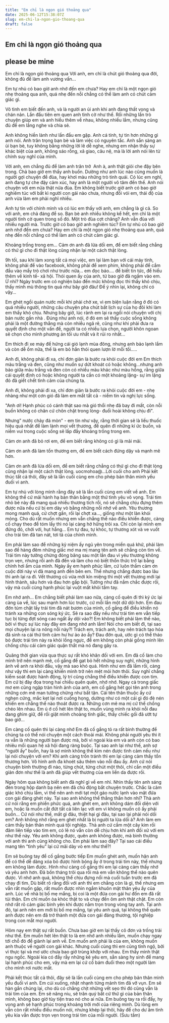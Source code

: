 ```yaml
---
title: "Em chỉ là ngọn gió thoảng qua"
date: 2025-06-12T15:38:07Z
slug: em-chi-la-ngon-gio-thoang-qua
draft: false
---
```


## Em chỉ là ngọn gió thoảng qua

## please be mine

Em chỉ là ngọn gió thoảng qua​ 
Với anh, em chỉ là chút gió thoảng qua đời, không đủ để làm anh vương vấn...
 
Em tự nhủ có bao giờ anh nhớ đến em chưa? Hay em chỉ là một ngọn gió nhẹ thoảng qua anh, quá nhẹ đến nỗi chẳng có thể làm anh có chút cảm giác gì.
 
Vô tình em biết đến anh, và là người an ủi anh khi anh đang thất vọng và chán nản. Lần đầu tiên em quen anh tình cờ như thế. Rồi những lần trò chuyện giúp em và anh hiểu thêm về nhau, không nhiều lắm, nhưng cũng đủ để em lắng nghe và chia sẻ.
 
Anh không hiền lành như lần đầu em gặp. Anh cá tính, tự tin hơn những gì anh nói. Anh trân trọng bạn bè và làm việc có nguyên tắc. Anh sẵn sàng an ủi bạn bè, tuy không bằng những lời lẽ dễ nghe, nhưng em nhận thấy sự khác biệt của anh, không sáo rỗng, xã giao, câu nệ, mà là lời anh nói lên từ chính suy nghĩ của mình.
 
​Với anh, em chẳng đủ để làm anh trăn trở ​ 
Anh à, anh thật giỏi che đậy bên trong. Chả bao giờ em thấy anh buồn. Dường như anh lúc nào cũng muốn là người gợi chuyện để đùa, hay khơi màu những trò tinh quái. Có lúc em nghĩ, anh đang tự che đậy cảm xúc, hay anh là một người vô tâm đến thế. Anh nói chuyện với em nửa thật nửa đùa. Em không biết trước giờ anh có bao giờ nghiêm túc với bất kì người con gái nào chưa, nhưng đối vói em, thái độ của anh vừa làm em phải nghĩ nhiều.
 
Anh tự tin với chính mình và có lúc em thấy với anh, em chẳng là gì cả. So với anh, em chả đáng để so. Bạn bè anh nhiều không kể hết, em chỉ là một người tình cờ quen trong số đó. Một trò đùa cợt chăng? Anh vẫn đùa với nhiều người mà. Trước giờ có bao giờ anh nghiêm túc? Em tự nhủ có bao giờ anh nhớ đến em chưa? Hay em chỉ là một ngọn gió nhẹ thoảng qua anh, quá nhẹ đến nỗi chẳng có thể làm anh có chút cảm giác gì.
 
Khoảng trống trong em...​ 
Cảm ơn anh đã lừa dối em, để em biết rằng chẳng có thứ gì cho đi thật lòng cũng nhận lại một cách thật lòng.
 
9h tối, sau khi làm xong tất cả mọi việc, em lại làm bạn với cái máy tính, không phải để vào facebook, không phải để xem phim, không phải để cắm đầu vào mấy trò chơi như trước nữa… em đọc báo…. để biết tin tức, để hiểu thêm về kinh tế- xã hội. Thói quen ấy của anh, từ bao giờ đã ngấm vào em. Ừ nhỉ? Ngày trước em có nghiện báo đến mức không đọc thì thấy khó chịu, thấy mình mù thông tin quá như bây giờ đâu!
Để ý nhìn lại, không chỉ có vậy…
 
Em ghét ngồi quán nước mỗi khi phải chờ xe, vì em biện luận rằng ở đó có quá nhiều người, những câu chuyện pha chút bất lịch sự của họ đôi khi làm em thấy khó chịu. Nhưng bây giờ, lúc rảnh em lại ra ngồi nói chuyện với chị bán nước gần nhà . Đúng như anh nói, ở đó em sẽ thấy cuộc sống không phải là một đường thẳng mà còn nhiều ngã rẽ, cũng như khi phải đưa ra quyết định cho một vấn đề, người ta có nhiều lựa chọn, người khôn ngoan sẽ chọn cho mình phương án tối ưu nhất và ít rủi ro nhất…
 
Em thích đi xe máy để hứng cái gió lạnh mùa đông, nhưng anh bảo lạnh lắm và còn dễ ốm nữa, thế là em bỏ hẳn thói quen lượn lờ mỗi tối…..
 


	
	
​Anh đi, không phải đi xa, chỉ đơn giản là bước ra khỏi cuộc đời em ​ ​Em thích màu trắng và đen, cũng như muốn sự dứt khoát có hoặc không…nhưng anh bảo giữa màu trắng và đen còn có nhiều màu khác như màu hồng, rằng giữa cái quyết định có hoặc không người ta cần có một khoảng lặng- sự im lặng đó đã giết chết tình cảm của chúng ta.
 
Anh đi, không phải đi xa, chỉ đơn giản là bước ra khỏi cuộc đời em - nhẹ nhàng như một cơn gió đã làm em mất tất cả - niềm tin và nghị lực sống.
 
"Anh ơi! Hạnh phúc có cánh thật sao mà gió thổi nhẹ đã bay đi mất, còn nỗi buồn không có chân cứ chôn chặt trong lòng- đuổi hoài không chịu đi".
 
Nhưng" nước chảy đá mòn" - em tin như vậy, rằng thời gian sẽ là liều thuốc hiệu quả nhất để làm lành mọi vết thương, để quên đi những kí ức buồn, và niềm vui trong cuộc sống sẽ lấp đầy khoảng trống trong em.
 
Cảm ơn anh đã bỏ rơi em, để em biết rằng không có gì là mãi mãi.
 
Cảm ơn anh đã làm tổn thương em, để em biết cách đứng dậy và mạnh mẽ hơn.
 
Cảm ơn anh đã lừa dối em, để em biết rằng chẳng có thứ gì cho đi thật lòng cũng nhận lại một cách thật lòng.
uocmohoa@...​Lời cuối cho anh​ 
Phải kết thúc tất cả thôi, đây sẽ là lần cuối cùng em cho phép bản thân mình yếu đuối vì anh.
 
Em tự nhủ với lòng mình rằng đây sẽ là lần cuối cùng em viết về anh. Em không thể cứ mãi hành hạ bản thân bằng một thứ tình yêu vô vọng. Trái tim nhỏ bé này đã mang quá nhiều thương tích rồi, nó sẽ chẳng chịu đựng thêm được nữa nếu cứ bị em dày vò bằng những nỗi nhớ về anh. Yêu thương mong manh quá, cứ chợt gần, rồi lại chợt xa…, giống như một làn khói mỏng. Cho dù rất muốn nhưng em vẫn chẳng thể nào điều khiển được, càng cố chạy theo để tóm lấy thì nó lại càng hờ hững trôi xa. Chỉ còn lại mình em đứng đó, chới với, hụt hẫng… Em tự đau, tự khóc, tự thương xót và ve vuốt cho trái tim đã tan nát, tơi tả của chính mình.
 
Em phải làm sao để những kỷ niệm ấy ngủ yên trong miền quá khứ, phải làm sao để hàng đêm những giấc mơ ma mị mang tên anh sẽ chẳng còn tìm về. Trái tim này tưởng chừng đóng băng sau một lần đau vì yêu thương không trọn vẹn, nhưng rồi anh đã đến và làm cho nó biết thổn thức trở lại bằng chính hơi ấm của mình. Ngày ấy em hạnh phúc lắm, cứ luôn thầm cảm ơn cuộc đời này vì đã mang anh đến bên em. Thế nhưng chẳng được bao lâu thì anh lại ra đi. Vết thương cũ vừa mới kín miệng thì một vết thương mới lại hình thành, sâu hơn và đau hơn gấp bội. Tưởng như đã nắm chắc được rồi, vậy mà cuối cùng hạnh phúc lại vuột mất khỏi tầm tay.
 
​Em nhớ anh...​ 
Em chẳng biết phải làm sao nữa, càng cố quên đi thì ký ức lại càng ùa về, lúc sau mạnh hơn lúc trước, cứ mỗi lần một dữ dội hơn. Em đau đớn túm chặt lấy trái tim đã nát bươm của mình, cố gắng để điều khiển nó tránh xa những con sóng ký ức. Sẽ ra sao đây nếu như trái tim em vẫn tiếp tục bị từng đợt sóng cao ngất ấy dội vào?! Em không biết phải làm thế nào, bởi vì thực sự lúc này đây em đang nhớ anh lắm! Nói cho em biết đi, tại sao mọi chuyện lại ra nông nỗi này?! Trách em, trách anh, hay nên trách tạo hóa đã sinh ra cái thứ tình cảm hư hư ảo ảo ấy? Đau đớn quá, ước gì có thể tháo bỏ được trái tim này ra khỏi lồng ngực, để em không còn phải gồng mình lên chống chịu cái cảm giác quặn thắt mà nó đang gây ra.
 
Quãng thời gian vừa qua thực sự rất khó khăn đối với em. Em đã cố làm cho mình trở nên mạnh mẽ, cố gắng để gạt bỏ hết những suy nghĩ, những hình ảnh về anh ra khỏi đầu, vậy mà sao khó quá. Hình như em đã lầm rồi, càng như vậy thì em lại càng khiến mình trở nên mệt mỏi hơn thôi. Suy nghĩ chẳng kiểm soát được hành động, lý trí cũng chẳng thể điều khiển được con tim. Em cứ bị đày đọa trong hai chiều quên quên, nhớ nhớ. Ngay cả trong giấc mơ em cũng ngập tràn hình ảnh của anh, em cố gắng hét gọi tên anh trong những cơn mê man tưởng chừng như bất tận. Cái tên thân thuộc ấy cứ nghẹn cứng, mắc kẹt lại nơi cuống họng, dường như có một cái gì đó đè nén khiến em chẳng thể nào thoát được ra. Những cơn mê ma mị cứ thế chồng chéo lên nhau. Em ú ớ cố hét lên thật to, muốn vùng mình ra khỏi nỗi đau đang ghìm giữ, để rồi giật mình choàng tỉnh giấc, thấy chiếc gối đã ướt tự bao giờ…
 


	
	
​Em càng cố quên thì lại càng nhớ​ 
Em đã cố gắng tỏ ra rất bình thường để chúng ta có thể nói chuyện một cách thoải mái. Không phải người yêu thì ít ra vẫn là những người bạn được mà, bởi vì ngoài kia em và anh còn có bao nhiêu mối quan hệ xã hội đang ràng buộc. Tại sao anh lại như thế, anh sợ “người ấy” buồn, hay là sợ mình không thể kìm nén được tình cảm nếu như lại nói chuyện với em? Khi anh càng trốn tránh thì em lại càng cảm thấy tổn thương hơn. Vô hình anh đa khoét sâu thêm vào nỗi đau ấy. Anh cứ nói chuyện bình thường đi nào, từng chút, từng chút một thôi, chỉ cần một điều giản đơn như thế là anh đã giúp vết thương của em liền da được rồi.
 
Ngày hôm qua không biết anh đã nghĩ gì về em nhỉ. Nhìn thấy tên anh sáng đèn trong hộp danh bạ nên em đã chủ động bắt chuyện trước. Chắc là cảm giác khó chịu lắm, vì thế nên anh mới tạt một gáo nước lạnh vào mặt đứa con gái đáng ghét này. Tại sao anh không thể thẳng thắn hơn nhỉ? Thà anh cứ nói rằng em phiền phức quá, anh ghét em, anh không dám đối diện với em, hoặc là muốn cắt đứt tất cả liên lạc với em vì không muốn cô ấy phải buồn… Cứ nói như thế, mất gì đâu, thiệt hại gì đâu, tại sao lại phải nói dối em? Anh không nhớ rằng em ghét nhất là bị người ta lừa dối à? Anh làm em cảm thấy bản thân mình quá tội nghiệp. Thà anh cứ cầm một cây kim rồi đâm liên tiếp vào tim em, có lẽ nó vẫn còn dễ chịu hơn khi anh đối xử với em như thế này. Yêu anh không được, quên anh không được, mà bình thường với anh thì anh cũng không cho. Em phải làm sao đây? Tại sao cái điều mang tên “tình yêu” lại cứ mãi dày vò em như thế?!
 
​Em sẽ buông tay để cố gắng bước tiếp​ 
Em muốn ghét anh, muốn hận anh để có thể dễ dàng xóa bỏ được hình bóng ấy ở trong trái tim này, thế nhưng em không làm được. Hình như càng cố gắng thì em lại càng cảm thấy nhớ và yêu anh hơn. Đã bốn tháng trôi qua rồi mà em vẫn không thể nào quên được. Vì nhớ anh quá, không thể chịu đựng nổi mà cuối tuần trước em đã chạy đi tìm. Dù biết rõ rằng đối với anh thì em chẳng còn là gì, thế nhưng em vẫn rất muốn gặp, rất muốn được nhìn ngắm khuôn mặt thân yêu ấy của anh. Lúc về nhà bị bố mẹ mắng, bị coi là một đứa con gái hư đốn em đã rất tủi thân. Em chỉ muốn òa khóc thật to và chạy đến ôm anh thật chặt. Em còn nhớ rất rõ cảm giác bình yên khi được nằm trọn trong vòng tay anh. Tại anh đó, tại anh nên em mới bị bố mẹ mắng, tại yêu anh quá, tại không thể quên anh được nên em đã trở thành một đứa con gái đáng thương, tội nghiệp trong con mắt mọi người.
 
Hôm nay em thật sự rất buồn. Chưa bao giờ em lại thấy cô đơn và trống trải như thế. Em muốn hét lên thật to là em nhớ anh nhiều lắm, muốn chạy ngay tới chỗ đó để giành lại anh về. Em muốn anh phải là của em, không muốn anh thuộc về người con gái khác. Nhưng cuối cùng thì em cũng tỉnh ngộ, bởi vì thực tại và mơ ước chưa bao giờ trùng khớp với nhau. Em thấy mình thật ngu ngốc. Ngoài kia có đầy rẫy những kẻ yêu em, sẵn sàng hy sinh để mang lại hạnh phúc cho em, vậy mà em lại cứ cố bám đuổi theo một người làm cho mình rơi nước mắt.
 
Phải kết thúc tất cả thôi, đây sẽ là lần cuối cùng em cho phép bản thân mình yếu đuối vì anh. Em cúi xuống, nhặt nhạnh từng mảnh tim đã vỡ vụn. Em sẽ hàn gắn chúng lại, cho dù có chằng chịt những vết sẹo thì đó cũng vẫn là trái tim của em. Em sẽ nâng niu, sẽ trân quý bất cứ thứ gì của bản thân mình, không bao giờ tùy tiện trao nó cho ai nữa. Em buông tay ra rồi đấy, hy vọng anh sẽ hạnh phúc trong khoảng trời mới của riêng mình. Dù lòng em vẫn còn rất nhiều điều muốn nói, nhưng khép lại thôi, hãy để cho dư âm tình yêu kia vẫn được trọn vẹn trong trái tim của mỗi người.
 ​(Sưu tầm)​ ​ ​ ​ ​ ​ ​